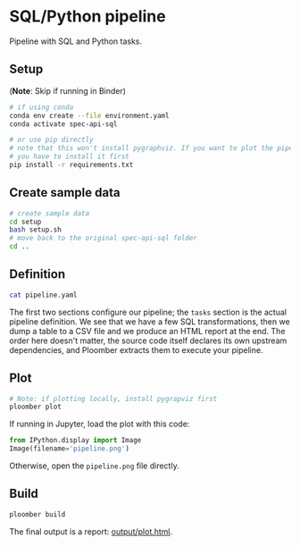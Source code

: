 # SQL/Python pipeline

Pipeline with SQL and Python tasks.

## Setup

(**Note**: Skip if running in Binder)

~~~sh
# if using conda
conda env create --file environment.yaml
conda activate spec-api-sql

# or use pip directly
# note that this won't install pygraphviz. If you want to plot the pipeline
# you have to install it first
pip install -r requirements.txt
~~~

## Create sample data


```bash tags=["bash"]
# create sample data
cd setup
bash setup.sh
# move back to the original spec-api-sql folder
cd ..
```

## Definition

```bash tags=["bash"]
cat pipeline.yaml
```
The first two sections configure our pipeline; the `tasks` section is the
actual pipeline definition. We see that we have a few SQL transformations,
then we dump a table to a CSV file and we produce an HTML report at the end.
The order here doesn't matter, the source code itself declares its own
upstream dependencies, and Ploomber extracts them to execute your pipeline.


## Plot

```bash tags=["bash"]
# Note: if plotting locally, install pygrapviz first
ploomber plot
```

If running in Jupyter, load the plot with this code:

```python
from IPython.display import Image
Image(filename='pipeline.png')
```

Otherwise, open the `pipeline.png` file directly.


## Build

```bash tags=["bash"]
ploomber build
```
The final output is a report: [output/plot.html](output/plot.html).
